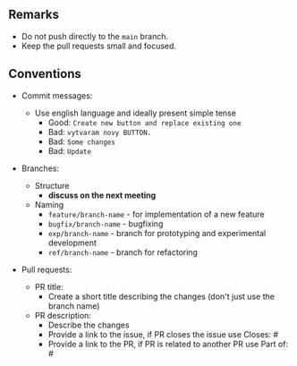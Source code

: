 ## Remarks

- Do not push directly to the `main` branch.
- Keep the pull requests small and focused.

## Conventions

- Commit messages:
    - Use english language and ideally present simple tense
        - Good: `Create new button and replace existing one`
        - Bad: `vytvaram novy BUTTON.`
        - Bad: `Some changes`
        - Bad: `Update`

- Branches:
    - Structure
        - **discuss on the next meeting**
    - Naming
        - `feature/branch-name` - for implementation of a new feature
        - `bugfix/branch-name` - bugfixing
        - `exp/branch-name` - branch for prototyping and experimental development
        - `ref/branch-name` - branch for refactoring

- Pull requests:
    - PR title:
        - Create a short title describing the changes (don't just use the branch name)
    - PR description:
        - Describe the changes
        - Provide a link to the issue, if PR closes the issue use Closes: #<issue-number>
        - Provide a link to the PR, if PR is related to another PR use Part of: #<issue-number>
